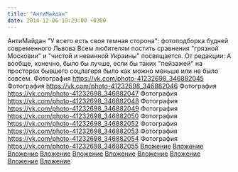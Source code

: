 ```yaml
---
title: "АнтиМайдан"
date: 2014-12-06 19:29:00 +0300
---
```


АнтиМайдан
"У всего есть своя темная сторона": фотоподборка будней современного Львова
Всем любителям постить сравнения "грязной Московии" и "чистой и невинной Украины" посвящается.
От редакции: А вообще, конечно, было бы лучше, если бы таких "пейзажей" на просторах бывшего соцлагеря было как можно меньше или не было совсем.
Фотография
<a class="vk-attach" href="https://vk.com/photo-41232698_346882045">https://vk.com/photo-41232698_346882045</a>
Фотография
<a class="vk-attach" href="https://vk.com/photo-41232698_346882046">https://vk.com/photo-41232698_346882046</a>
Фотография
<a class="vk-attach" href="https://vk.com/photo-41232698_346882047">https://vk.com/photo-41232698_346882047</a>
Фотография
<a class="vk-attach" href="https://vk.com/photo-41232698_346882048">https://vk.com/photo-41232698_346882048</a>
Фотография
<a class="vk-attach" href="https://vk.com/photo-41232698_346882049">https://vk.com/photo-41232698_346882049</a>
Фотография
<a class="vk-attach" href="https://vk.com/photo-41232698_346882050">https://vk.com/photo-41232698_346882050</a>
Фотография
<a class="vk-attach" href="https://vk.com/photo-41232698_346882052">https://vk.com/photo-41232698_346882052</a>
Фотография
<a class="vk-attach" href="https://vk.com/photo-41232698_346882053">https://vk.com/photo-41232698_346882053</a>
Фотография
<a class="vk-attach" href="https://vk.com/photo-41232698_346882054">https://vk.com/photo-41232698_346882054</a>
Фотография
<a class="vk-attach" href="https://vk.com/photo-41232698_346882055">https://vk.com/photo-41232698_346882055</a>
<a class="vk-attach" href="https://vk.com/photo-41232698_346882045">Вложение</a>
<a class="vk-attach" href="https://vk.com/photo-41232698_346882046">Вложение</a>
<a class="vk-attach" href="https://vk.com/photo-41232698_346882047">Вложение</a>
<a class="vk-attach" href="https://vk.com/photo-41232698_346882048">Вложение</a>
<a class="vk-attach" href="https://vk.com/photo-41232698_346882049">Вложение</a>
<a class="vk-attach" href="https://vk.com/photo-41232698_346882050">Вложение</a>
<a class="vk-attach" href="https://vk.com/photo-41232698_346882052">Вложение</a>
<a class="vk-attach" href="https://vk.com/photo-41232698_346882053">Вложение</a>
<a class="vk-attach" href="https://vk.com/photo-41232698_346882054">Вложение</a>
<a class="vk-attach" href="https://vk.com/photo-41232698_346882055">Вложение</a>
